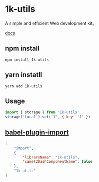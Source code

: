 # 1k-utils

A simple and efficient Web development kit。

[docs](https://kevily.github.io/1k-utils/)

## npm install

```shell
npm install 1k-utils
```

## yarn instatll

```shell
yarn add 1k-utils
```

## Usage

```javascript
import { storage } from '1k-utils'
storage('local').set('1', { key: '1' })
```

## [babel-plugin-import](https://github.com/ant-design/babel-plugin-import)

```json
[
    "import",
    {
        "libraryName": "1k-utils",
        "camel2DashComponentName": false
    },
    "1k-utils"
]
```
